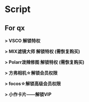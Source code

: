 # Script
## For qx

**> VSCO 解锁特权**

**> MIX滤镜大师 解锁特权 (需恢复购买)**

**> Polarr泼辣修图 解锁特权 (需恢复购买)**

**> 方弗相机☆解锁会员权限**

**> focos☆解锁高级会员权限**

**> 小作卡片——解锁VIP**
